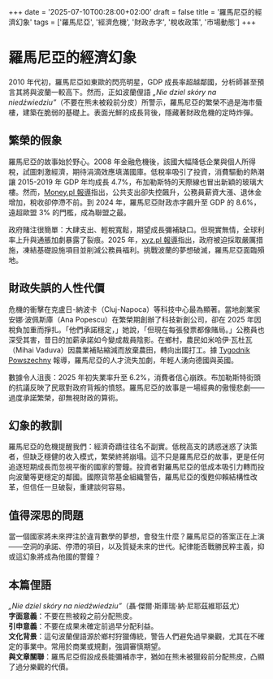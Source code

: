 +++
date = '2025-07-10T00:28:00+02:00'
draft = false
title = '羅馬尼亞的經濟幻象'
tags = ['羅馬尼亞', '經濟危機', '財政赤字', '稅收政策', '市場動態']
+++

# 羅馬尼亞的經濟幻象

2010 年代初，羅馬尼亞如東歐的閃亮明星，GDP 成長率超越鄰國，分析師甚至預言其將與波蘭一較高下。然而，正如波蘭俚語 *„Nie dziel skóry na niedźwiedziu”*（不要在熊未被殺前分皮）所警示，羅馬尼亞的繁榮不過是海市蜃樓，建築在脆弱的基礎上。表面光鮮的成長背後，隱藏著財政危機的定時炸彈。

## 繁榮的假象

羅馬尼亞的故事始於野心。2008 年金融危機後，該國大幅降低企業與個人所得稅，試圖刺激經濟，期待涓滴效應填滿國庫。低稅率吸引了投資，消費驅動的熱潮讓 2015-2019 年 GDP 年均成長 4.7%，布加勒斯特的天際線也冒出新穎的玻璃大樓。然而，[Money.pl 報導](https://www.money.pl/gospodarka/mieli-byc-rywalem-polski-ponury-raport-o-kraju-naszego-regionu-7175764123511648a.html)指出，公共支出卻失控飆升，公務員薪資大漲、退休金增加，稅收卻停滯不前。到 2024 年，羅馬尼亞財政赤字飆升至 GDP 的 8.6%，遠超歐盟 3% 的門檻，成為聯盟之最。

政府賭注很簡單：大肆支出、輕稅寬鬆，期望成長彌補缺口。但現實無情，全球利率上升與通脹加劇暴露了裂痕。2025 年，[xyz.pl 報導](https://xyz.pl/dzieje-sie/rumunia-wprowadza-drastyczne-ciecia-by-obnizyc-najwiekszy-deficyt-w-ue-4933)指出，政府被迫採取嚴厲措施，凍結基礎設施項目並削減公務員福利。挑戰波蘭的夢想破滅，羅馬尼亞面臨殞地。

## 財政失誤的人性代價

危機的衝擊在克盧日-納波卡（Cluj-Napoca）等科技中心最為顯著。當地創業家安娜·波佩斯庫（Ana Popescu）在繁榮期創辦了科技新創公司，卻在 2025 年因稅負加重而掙扎。「他們承諾穩定，」她說，「但現在每張發票都像賭局。」公務員也深受其害，昔日的加薪承諾如今變成裁員陰影。在鄉村，農民如米哈伊·瓦杜瓦（Mihai Vaduva）因農業補貼縮減而放棄農田，轉向出國打工。據 [Tygodnik Powszechny](https://www.tygodnikpowszechny.pl/niskie-podatki-wysokie-koszty-rumunski-przepis-na-kryzys-gospodarczy-191168) 報導，羅馬尼亞的人才流失加劇，年輕人湧向德國與英國。

數據令人沮喪：2025 年初失業率升至 6.2%，消費者信心崩跌。布加勒斯特街頭的抗議反映了民眾對政府背叛的憤怒。羅馬尼亞的故事是一場經典的傲慢悲劇——過度承諾繁榮，卻無視財政的算術。

## 幻象的教訓

羅馬尼亞的危機提醒我們：經濟奇蹟往往名不副實。低稅高支的誘惑迷惑了決策者，但缺乏穩健的收入模式，繁榮終將崩塌。這不只是羅馬尼亞的故事，更是任何追逐短期成長而忽視平衡的國家的警鐘。投資者對羅馬尼亞的低成本吸引力轉而投向波蘭等更穩定的鄰國。國際貨幣基金組織警告，羅馬尼亞的復甦仰賴結構性改革，但信任一旦破裂，重建談何容易。

## 值得深思的問題

當一個國家將未來押注於違背數學的夢想，會發生什麼？羅馬尼亞的答案正在上演——空洞的承諾、停滯的項目，以及質疑未來的世代。紀律能否戰勝民粹主義，抑或這幻象將成為他國的警鐘？

## 本篇俚語

*„Nie dziel skóry na niedźwiedziu”*（聶·傑爾·斯庫瑞·納·尼耶茲維耶茲尤）  
**字面意義**：不要在熊被殺之前分配熊皮。  
**引申意義**：不要在成果未確定前過早分配利益。  
**文化背景**：這句波蘭俚語源於鄉村狩獵傳統，警告人們避免過早樂觀，尤其在不確定的事業中。常用於商業或規劃，強調審慎期望。  
**與文章關聯**：羅馬尼亞假設成長能彌補赤字，猶如在熊未被獵殺前分配熊皮，凸顯了過分樂觀的代價。